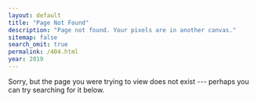 ```yaml
---
layout: default
title: "Page Not Found"
description: "Page not found. Your pixels are in another canvas."
sitemap: false
search_omit: true
permalink: /404.html
year: 2019
---  
```


Sorry, but the page you were trying to view does not exist --- perhaps you can try searching for it below.

<script type="text/javascript">
  var GOOG_FIXURL_LANG = 'en';
  var GOOG_FIXURL_SITE = '{{ site.url }}'
</script>
<script type="text/javascript"
  src="//linkhelp.clients.google.com/tbproxy/lh/wm/fixurl.js">
</script>
